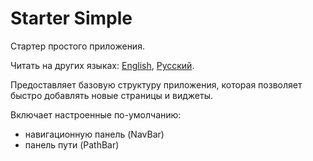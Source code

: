 # Starter Simple

Стартер простого приложения.

Читать на других языках: [English](README.md), [Русский](README.ru.md).

Предоставляет базовую структуру приложения, которая позволяет быстро добавлять новые страницы и виджеты.

Включает настроенные по-умолчанию:

- навигационную панель (NavBar)
- панель пути (PathBar)


